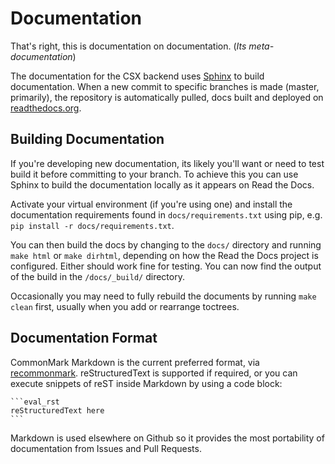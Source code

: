 # Documentation
That's right, this is documentation on documentation. (_Its meta-documentation_)


The documentation for the CSX backend uses [Sphinx](http://www.sphinx-doc.org/) to build documentation. When a new commit
 to specific branches is made (master, primarily), the repository is automatically pulled, docs built and deployed on
 [readthedocs.org](https://readthedocs.org/).

## Building Documentation
If you're developing new documentation, its likely you'll want or need to test build it before committing to your
branch. To achieve this you can use Sphinx to build the documentation locally as it appears on Read the Docs.

Activate your virtual environment (if you're using one) and install the documentation requirements found in
`docs/requirements.txt` using pip, e.g. `pip install -r docs/requirements.txt`.

You can then build the docs by changing to the `docs/` directory and running `make html` or `make dirhtml`, depending
on how the Read the Docs project is configured. Either should work fine for testing. You can now find the output of the
build in the `/docs/_build/` directory.

Occasionally you may need to fully rebuild the documents by running `make clean` first, usually when you add or
rearrange toctrees.


## Documentation Format

CommonMark Markdown is the current preferred format, via [recommonmark](https://github.com/rtfd/recommonmark).
reStructuredText is supported if required, or you can execute snippets of reST inside Markdown by using a code block:

    ```eval_rst
    reStructuredText here
    ```

Markdown is used elsewhere on Github so it provides the most portability of documentation from Issues and Pull Requests.

